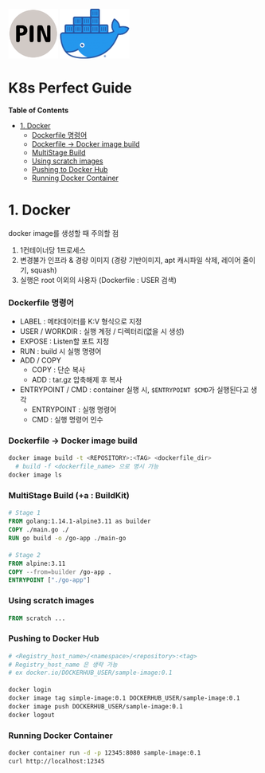 <p float="left">
    <img src="Images/PIN.png" alt="PINLAB" height="100">
    <img src="Images/docker.png" alt="docker" height="100">
</p>

# K8s Perfect Guide

**Table of Contents**
* [1. Docker](#1-docker)
  * [Dockerfile 명령어](#dockerfile-명령어)
  * [Dockerfile -> Docker image build](#dockerfile---docker-image-build)
  * [MultiStage Build](#multistage-build-a--buildkit)
  * [Using scratch images](#using-scratch-images)
  * [Pushing to Docker Hub](#pushing-to-docker-hub)
  * [Running Docker Container](#running-docker-container)


# 1. Docker
docker image를 생성할 때 주의할 점
1. 1컨테이너당 1프로세스
2. 변경불가 인프라 & 경량 이미지 (경량 기반이미지, apt 캐시파일 삭제, 레이어 줄이기, squash)
3. 실행은 root 이외의 사용자 (Dockerfile : USER 검색)


### Dockerfile 명령어
* LABEL : 메타데이터를 K:V 형식으로 지정
* USER / WORKDIR : 실행 계정 / 디렉터리(없을 시 생성)
* EXPOSE : Listen할 포트 지정
* RUN : build 시 실행 명령어
* ADD / COPY
  * COPY : 단순 복사
  * ADD : tar.gz 압축해제 후 복사
* ENTRYPOINT / CMD : container 실행 시, `$ENTRYPOINT $CMD`가 실행된다고 생각
  * ENTRYPOINT : 실행 명령어
  * CMD : 실행 명령어 인수


### Dockerfile -> Docker image build  
```bash
docker image build -t <REPOSITORY>:<TAG> <dockerfile_dir>
  # build -f <dockerfile_name> 으로 명시 가능
docker image ls
```


### MultiStage Build (+a : BuildKit)
```dockerfile
# Stage 1
FROM golang:1.14.1-alpine3.11 as builder
COPY ./main.go ./
RUN go build -o /go-app ./main-go

# Stage 2
FROM alpine:3.11
COPY --from=builder /go-app .
ENTRYPOINT ["./go-app"]
```


### Using scratch images
```dockerfile
FROM scratch ...
```


### Pushing to Docker Hub
```bash
# <Registry_host_name>/<namespace>/<repository>:<tag>
# Registry_host_name 은 생략 가능
# ex docker.io/DOCKERHUB_USER/sample-image:0.1

docker login
docker image tag simple-image:0.1 DOCKERHUB_USER/sample-image:0.1
docker image push DOCKERHUB_USER/sample-image:0.1
docker logout
```


### Running Docker Container
```bash
docker container run -d -p 12345:8080 sample-image:0.1
curl http://localhost:12345
```
